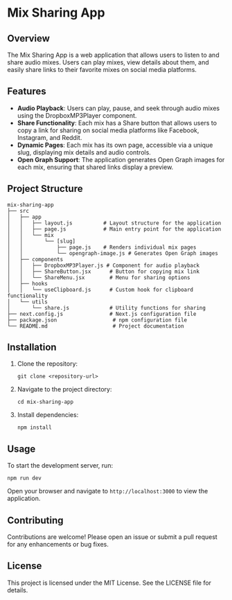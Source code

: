 # Mix Sharing App

## Overview
The Mix Sharing App is a web application that allows users to listen to and share audio mixes. Users can play mixes, view details about them, and easily share links to their favorite mixes on social media platforms.

## Features
- **Audio Playback**: Users can play, pause, and seek through audio mixes using the DropboxMP3Player component.
- **Share Functionality**: Each mix has a Share button that allows users to copy a link for sharing on social media platforms like Facebook, Instagram, and Reddit.
- **Dynamic Pages**: Each mix has its own page, accessible via a unique slug, displaying mix details and audio controls.
- **Open Graph Support**: The application generates Open Graph images for each mix, ensuring that shared links display a preview.

## Project Structure
```
mix-sharing-app
├── src
│   ├── app
│   │   ├── layout.js          # Layout structure for the application
│   │   ├── page.js            # Main entry point for the application
│   │   └── mix
│   │       └── [slug]
│   │           ├── page.js    # Renders individual mix pages
│   │           └── opengraph-image.js # Generates Open Graph images
│   ├── components
│   │   ├── DropboxMP3Player.js # Component for audio playback
│   │   ├── ShareButton.jsx      # Button for copying mix link
│   │   └── ShareMenu.jsx        # Menu for sharing options
│   ├── hooks
│   │   └── useClipboard.js      # Custom hook for clipboard functionality
│   └── utils
│       └── share.js             # Utility functions for sharing
├── next.config.js               # Next.js configuration file
├── package.json                  # npm configuration file
└── README.md                     # Project documentation
```

## Installation
1. Clone the repository:
   ```
   git clone <repository-url>
   ```
2. Navigate to the project directory:
   ```
   cd mix-sharing-app
   ```
3. Install dependencies:
   ```
   npm install
   ```

## Usage
To start the development server, run:
```
npm run dev
```
Open your browser and navigate to `http://localhost:3000` to view the application.

## Contributing
Contributions are welcome! Please open an issue or submit a pull request for any enhancements or bug fixes.

## License
This project is licensed under the MIT License. See the LICENSE file for details.